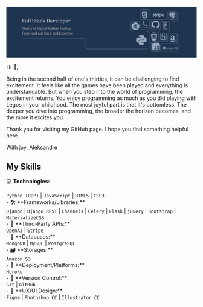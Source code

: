 ![I am GitHub Readme Generator's creator](https://github.com/Aleksandre19/Aleksandre19/blob/main/banner.png?raw=true)

Hi 👋, 

Being in the second half of one's thirties, it can be challenging to find excitement. It feels like all the games have been played and everything is understandable. But when you step into the world of programming, the excitement returns. You enjoy programming as much as you did playing with Legos in your childhood. The most joyful part is that it's bottomless. The deeper you dive into programming, the broader the horizon becomes, and the more it excites you.

Thank you for visiting my GitHub page. I hope you find something helpful here.

With joy, Aleksandre

## My Skills

💻 **Technologies:** 
<div>
    <code>Python (OOP)</code> | <code>JavaScript</code> | <code>HTML5</code> | <code>CSS3</code>
</div>
-
🛠️ **Frameworks/Libraries:** 
<div>
    <code>Django</code> | <code>Django REST</code> | <code>Channels</code> | <code>Celery</code> | <code>Flask</code> | <code>jQuery</code> | <code>Bootstrap</code> | <code>MaterializeCSS</code>
</div>
-
🔌 **Third-Party APIs:**
<div>
    <code>OpenAI</code> | <code>Stripe</code>
</div>
-
💾 **Databases:**
<div>
    <code>MongoDB</code> | <code>MySQL</code> | <code>PostgreSQL</code>
</div>
-
🗃️ **Storages:**
<div>
    <code>Amazon S3</code>
</div>
-
🚀 **Deployment/Platforms:**
<div>
    <code>Heroku</code>
</div>
-
🔄 **Version Control:** 
<div>
    <code>Git</code> | <code>GitHub</code>
</div>
-
🎨 **UX/UI Design:** 
<div>
    <code>Figma</code> | <code>Photoshop CC</code> | <code>Illustrator CC</code>
</div>







